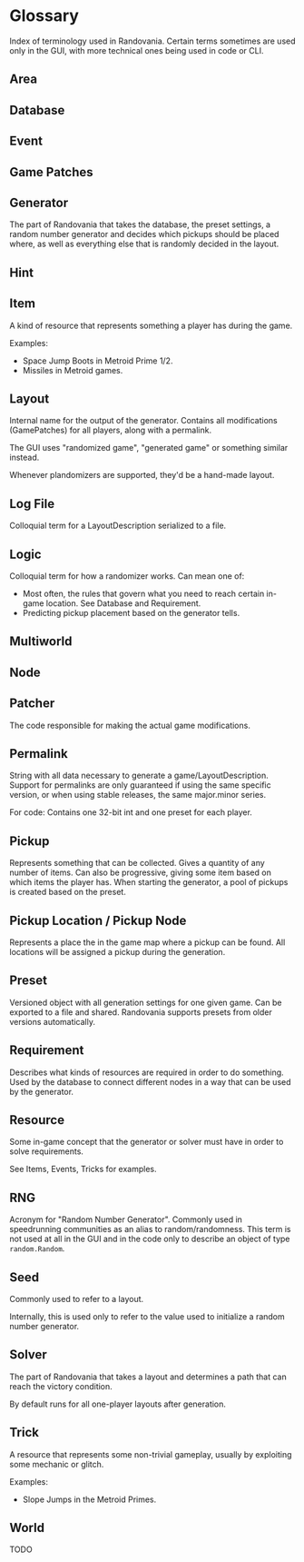 # Glossary

Index of terminology used in Randovania. Certain terms sometimes are used only in the GUI, with more technical ones being used in code or CLI.

## Area
## Database
## Event
## Game Patches

## Generator

The part of Randovania that takes the database, the preset settings, a random number generator and decides which pickups should be placed where, as well as everything else that is randomly decided in the layout.

## Hint
## Item

A kind of resource that represents something a player has during the game.

Examples:
- Space Jump Boots in Metroid Prime 1/2.
- Missiles in Metroid games.

## Layout

Internal name for the output of the generator. Contains all modifications (GamePatches) for all players, along with a permalink.

The GUI uses "randomized game", "generated game" or something similar instead.

Whenever plandomizers are supported, they'd be a hand-made layout.

## Log File

Colloquial term for a LayoutDescription serialized to a file.

## Logic

Colloquial term for how a randomizer works. Can mean one of:
* Most often, the rules that govern what you need to reach certain in-game location. See Database and Requirement.
* Predicting pickup placement based on the generator tells.

## Multiworld

## Node

## Patcher

The code responsible for making the actual game modifications.

## Permalink

String with all data necessary to generate a game/LayoutDescription. Support for permalinks are only guaranteed if using the same specific version, or when using stable releases, the same major.minor series.

For code: Contains one 32-bit int and one preset for each player.

## Pickup

Represents something that can be collected. Gives a quantity of any number of items. Can also be progressive, giving some item based on which items the player has.
When starting the generator, a pool of pickups is created based on the preset.

## Pickup Location / Pickup Node

Represents a place the in the game map where a pickup can be found. All locations will be assigned a pickup during the generation.

## Preset

Versioned object with all generation settings for one given game. Can be exported to a file and shared. Randovania supports presets from older versions automatically.

## Requirement

Describes what kinds of resources are required in order to do something.
Used by the database to connect different nodes in a way that can be used by the generator.

## Resource

Some in-game concept that the generator or solver must have in order to solve requirements.

See Items, Events, Tricks for examples.

## RNG

Acronym for "Random Number Generator". Commonly used in speedrunning communities as an alias to random/randomness.
This term is not used at all in the GUI and in the code only to describe an object of type `random.Random`.

## Seed

Commonly used to refer to a layout.

Internally, this is used only to refer to the value used to initialize a random number generator.

## Solver

The part of Randovania that takes a layout and determines a path that can reach the victory condition.

By default runs for all one-player layouts after generation.

## Trick

A resource that represents some non-trivial gameplay, usually by exploiting some mechanic or glitch.

Examples:
- Slope Jumps in the Metroid Primes.

## World

TODO